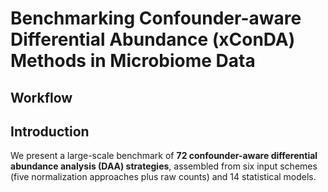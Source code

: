 # Benchmarking Confounder-aware Differential Abundance (xConDA) Methods in Microbiome Data

## Workflow
<!-- <img src="imgs/Study_design.png" width="600" alt="Study overview"> -->

## Introduction
We present a large-scale benchmark of **72 confounder-aware differential abundance analysis (DAA) strategies**, assembled from six input schemes (five normalization approaches plus raw counts) and 14 statistical models. 
<!-- 
- We systematically evaluate precision and sensitivity to identify **top performers** across 250 simulated scenarios.We then validate these strategies on three real-world datasets with approximate ground truth and assess cross-dataset consistency in 36 metagenomic datasets. We further probe robustness to sample size, prevalence, feature-effect magnitude, and the number, type, and strength of confounders.
- Beyond single-cohort evaluation, we further integrate the selected strategies with meta- or mega-analysis frameworks, evaluating both simulated batch-affected settings and real cohorts to recommend effective, **batch-robust DAA pipelines**.

We also provided **a DAA strategy benchmarking pipeline** that helps researchers choose an optimal strategy and integration framework for their datasets, and then execute the selected methods end to end to obtain robust differential microbes. 

* We provide a step-by-step **tutorial** with sample data for quick, reproducible use. 
* The pipeline is also available on the **xConDA** webserver.
-->



